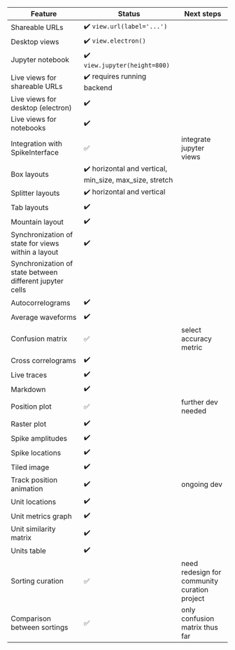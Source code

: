 |Feature | Status|Next steps|
|-----|------|----|
|Shareable URLs|:heavy_check_mark: `view.url(label='...')`||
|Desktop views|:heavy_check_mark: `view.electron()`||
|Jupyter notebook|:heavy_check_mark: `view.jupyter(height=800)`||
|Live views for shareable URLs|:heavy_check_mark: requires running backend||
|Live views for desktop (electron)|:heavy_check_mark:||
|Live views for notebooks|:heavy_check_mark:||
|Integration with SpikeInterface|:white_check_mark:|integrate jupyter views|
|Box layouts|:heavy_check_mark: horizontal and vertical, min_size, max_size, stretch||
|Splitter layouts|:heavy_check_mark: horizontal and vertical||
|Tab layouts|:heavy_check_mark:||
|Mountain layout|:heavy_check_mark:||
|Synchronization of state for views within a layout|:heavy_check_mark:||
|Synchronization of state between different jupyter cells|||
|Autocorrelograms|:heavy_check_mark:||
|Average waveforms|:heavy_check_mark:||
|Confusion matrix|:white_check_mark:|select accuracy metric|
|Cross correlograms|:heavy_check_mark:||
|Live traces|:heavy_check_mark:||
|Markdown|:heavy_check_mark:||
|Position plot|:white_check_mark:|further dev needed|
|Raster plot|:heavy_check_mark:||
|Spike amplitudes|:heavy_check_mark:||
|Spike locations|:heavy_check_mark:||
|Tiled image|:heavy_check_mark:||
|Track position animation|:heavy_check_mark:|ongoing dev|
|Unit locations|:heavy_check_mark:||
|Unit metrics graph|:heavy_check_mark:||
|Unit similarity matrix|:heavy_check_mark:||
|Units table|:heavy_check_mark:||
|Sorting curation|:white_check_mark:|need redesign for community curation project|
|Comparison between sortings|:white_check_mark:|only confusion matrix thus far|